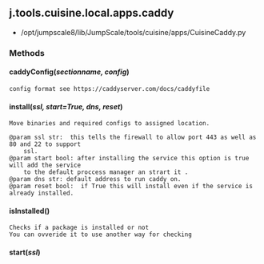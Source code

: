 <!-- toc -->
## j.tools.cuisine.local.apps.caddy

- /opt/jumpscale8/lib/JumpScale/tools/cuisine/apps/CuisineCaddy.py

### Methods

#### caddyConfig(*sectionname, config*) 

```
config format see https://caddyserver.com/docs/caddyfile

```

#### install(*ssl, start=True, dns, reset*) 

```
Move binaries and required configs to assigned location.

@param ssl str:  this tells the firewall to allow port 443 as well as 80 and 22 to support
    ssl.
@param start bool: after installing the service this option is true will add the service
    to the default proccess manager an strart it .
@param dns str: default address to run caddy on.
@param reset bool:  if True this will install even if the service is already installed.

```

#### isInstalled() 

```
Checks if a package is installed or not
You can ovveride it to use another way for checking

```

#### start(*ssl*) 

